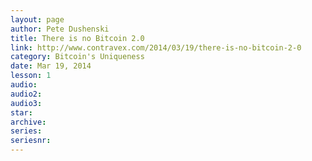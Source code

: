 ```yaml
---
layout: page
author: Pete Dushenski
title: There is no Bitcoin 2.0
link: http://www.contravex.com/2014/03/19/there-is-no-bitcoin-2-0
category: Bitcoin's Uniqueness
date: Mar 19, 2014
lesson: 1
audio: 
audio2: 
audio3: 
star: 
archive: 
series: 
seriesnr: 
---
```

